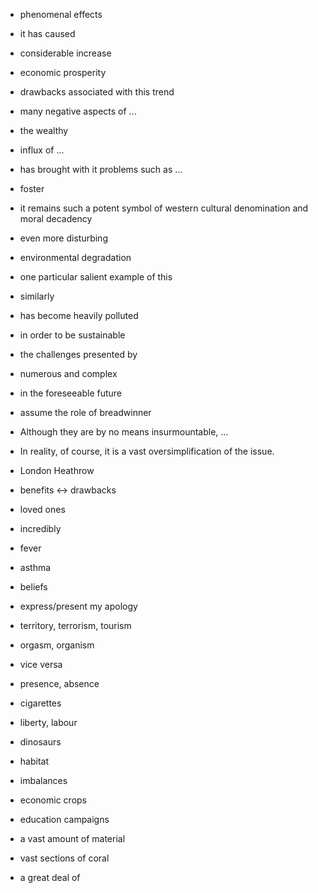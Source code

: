  - phenomenal effects
 - it has caused
 - considerable increase
 - economic prosperity
 - drawbacks associated with this trend
 - many negative aspects of ...
 - the wealthy
 - influx of ...
 - has brought with it problems such as ...
 - foster
 - it remains such a potent symbol of western cultural denomination and moral decadency
 - even more disturbing
 - environmental degradation
 - one particular salient example of this 
 - similarly
 - has become heavily polluted 
 - in order to be sustainable
 - the challenges presented by
 - numerous and complex
 - in the foreseeable future
 - assume the role of breadwinner
 - Although they are by no means insurmountable, ...
 - In reality, of course, it is a vast oversimplification of the issue.
 
 - London Heathrow
 - benefits <-> drawbacks
 - loved ones
 - incredibly
 - fever
 - asthma
 - beliefs
 - express/present my apology
 - territory, terrorism, tourism
 - orgasm, organism
 - vice versa
 - presence, absence
 - cigarettes
 - liberty, labour
 - dinosaurs
 - habitat
 - imbalances
 - economic crops
 - education campaigns
 
 
 - a vast amount of material
 - vast sections of coral
 - a great deal of 